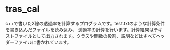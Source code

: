 # tras_cal
c++で書いたX線の透過率を計算するプログラムです。test.txtのような計算条件を書き込んだファイルを読み込み、
透過率の計算を行います。計算結果はテキストファイルとして出力されます。クラスや関数の役割、説明などはすべてヘッダーファイルに書かれています。
  
